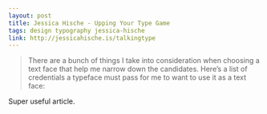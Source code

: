 ```yaml
---
layout: post
title: Jessica Hische - Upping Your Type Game
tags: design typography jessica-hische
link: http://jessicahische.is/talkingtype
---
```


> There are a bunch of things I take into consideration when choosing a text face that help me narrow down the candidates. Here’s a list of credentials a typeface must pass for me to want to use it as a text face:

Super useful article.